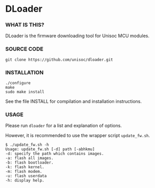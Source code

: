 # DLoader

### **WHAT IS THIS?**
DLoader is the firmware downloading tool for Unisoc MCU modules.

### **SOURCE CODE**

```shell
git clone https://github.com/unisoc/dloader.git
```

### **INSTALLATION**

```shell
./configure
make
sudo make install
```

See the file INSTALL for compilation and installation instructions.


### **USAGE**
Please run `dloader` for a list and explanation of options.

However, it is recommended to use the wrapper script ```update_fw.sh```.

```shell
$ ./update_fw.sh -h
Usage: update_fw.sh [-d] path [-abhkmu]
-d: specify the path which contains images.
-a: flash all images.
-b: flash bootloader.
-k: flash kernel.
-m: flash modem.
-u: flash userdata
-h: display help.
```
